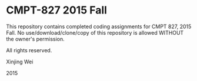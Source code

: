 # CMPT-827 2015 Fall

This repository contains completed coding assignments for CMPT 827, 2015 Fall. No use/download/clone/copy of this repository is allowed WITHOUT the owner's permission.

All rights reserved.

Xinjing Wei

2015
